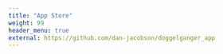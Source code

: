 ```yaml
---
title: "App Store"
weight: 99
header_menu: true
external: https://github.com/dan-jacobson/doggelganger_app
---
```

